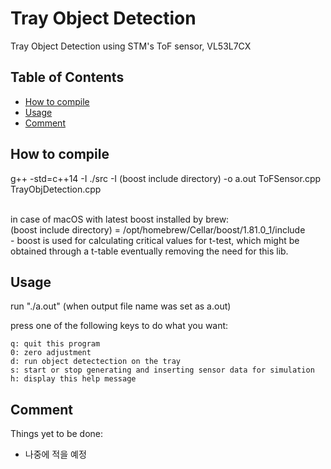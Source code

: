 # Tray Object Detection

Tray Object Detection using STM's ToF sensor, VL53L7CX

## Table of Contents

- [How to compile](#How_to_compile)
- [Usage](#usage)
- [Comment](#comment)

## How to compile

g++ -std=c++14 -I ./src -I (boost include directory) -o a.out ToFSensor.cpp TrayObjDetection.cpp

<br>
in case of macOS with latest boost installed by brew:<br>
(boost include directory) = /opt/homebrew/Cellar/boost/1.81.0_1/include<br>
- boost is used for calculating critical values for t-test, which might be obtained through a t-table eventually removing the need for this lib.

## Usage

run "./a.out" (when output file name was set as a.out)

press one of the following keys to do what you want:

    q: quit this program
    0: zero adjustment
    d: run object detectection on the tray
    s: start or stop generating and inserting sensor data for simulation
    h: display this help message
    
## Comment

Things yet to be done:
- 나중에 적을 예정 
